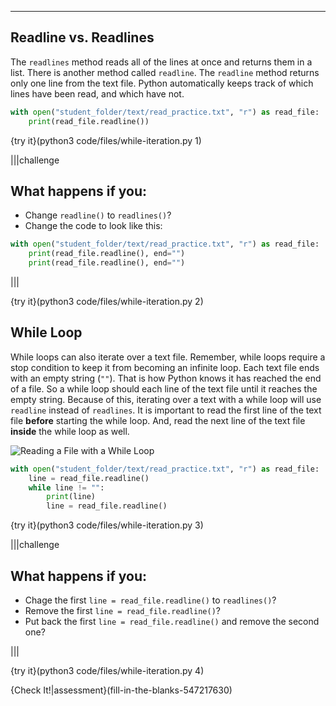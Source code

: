 ----------

## Readline vs. Readlines

The `readlines` method reads all of the lines at once and returns them in a list. There is another method called `readline`. The `readline` method returns only one line from the text file. Python automatically keeps track of which lines have been read, and which have not.

```python
with open("student_folder/text/read_practice.txt", "r") as read_file:
    print(read_file.readline())
```

{try it}(python3 code/files/while-iteration.py 1)

|||challenge
## What happens if you:
* Change `readline()` to `readlines()`?
* Change the code to look like this:
```python
with open("student_folder/text/read_practice.txt", "r") as read_file:
    print(read_file.readline(), end="")
    print(read_file.readline(), end="")
```

|||

{try it}(python3 code/files/while-iteration.py 2)

## While Loop

While loops can also iterate over a text file. Remember, while loops require a stop condition to keep it from becoming an infinite loop. Each text file ends with an empty string (`""`). That is how Python knows it has reached the end of a file. So a while loop should each line of the text file until it reaches the empty string. Because of this, iterating over a text with a while loop will use `readline` instead of `readlines`. It is important to read the first line of the text file **before** starting the while loop. And, read the next line of the text file **inside** the while loop as well.

![Reading a File with a While Loop](.guides/images/while-loop-read-file.png)

```python
with open("student_folder/text/read_practice.txt", "r") as read_file:
    line = read_file.readline()
    while line != "":
        print(line)
        line = read_file.readline()
```

{try it}(python3 code/files/while-iteration.py 3)

|||challenge
## What happens if you:
* Chage the first `line = read_file.readline()` to `readlines()`?
* Remove the first `line = read_file.readline()`?
* Put back the first `line = read_file.readline()` and remove the second one?


|||

{try it}(python3 code/files/while-iteration.py 4)

{Check It!|assessment}(fill-in-the-blanks-547217630)
